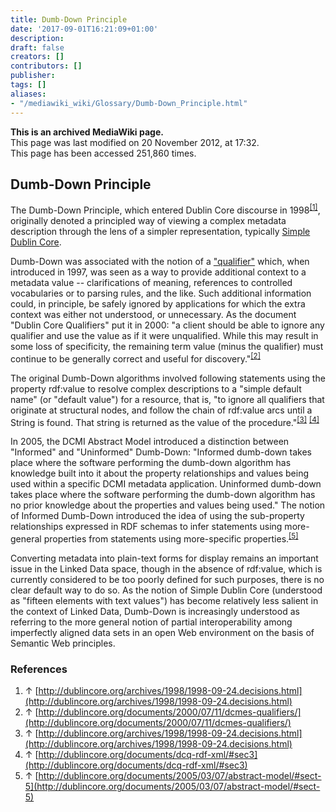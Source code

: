 ```yaml
---
title: Dumb-Down Principle
date: '2017-09-01T16:21:09+01:00'
description: 
draft: false
creators: []
contributors: []
publisher: 
tags: []
aliases:
- "/mediawiki_wiki/Glossary/Dumb-Down_Principle.html"
---
```


 **This is an archived MediaWiki page.**  
This page was last modified on 20 November 2012, at 17:32.  
This page has been accessed 251,860 times.

## Dumb-Down Principle 

The Dumb-Down Principle, which entered Dublin Core discourse in 1998<sup id="cite_ref-0" class="reference"><a href="#cite_note-0">[1]</a></sup>, originally denoted a principled way of viewing a complex metadata description through the lens of a simpler representation, typically [Simple Dublin Core](/mediawiki_wiki/Glossary/Simple_Dublin_Core "Glossary/Simple Dublin Core").

Dumb-Down was associated with the notion of a ["qualifier"](/mediawiki_wiki/Glossary/DCMI_Metadata_Terms "Glossary/DCMI Metadata Terms") which, when introduced in 1997, was seen as a way to provide additional context to a metadata value -- clarifications of meaning, references to controlled vocabularies or to parsing rules, and the like. Such additional information could, in principle, be safely ignored by applications for which the extra context was either not understood, or unnecessary. As the document "Dublin Core Qualifiers" put it in 2000: "a client should be able to ignore any qualifier and use the value as if it were unqualified. While this may result in some loss of specificity, the remaining term value (minus the qualifier) must continue to be generally correct and useful for discovery."<sup id="cite_ref-1" class="reference"><a href="#cite_note-1">[2]</a></sup>

The original Dumb-Down algorithms involved following statements using the property rdf:value to resolve complex descriptions to a "simple default name" (or "default value") for a resource, that is, "to ignore all qualifiers that originate at structural nodes, and follow the chain of rdf:value arcs until a String is found. That string is returned as the value of the procedure."<sup id="cite_ref-2" class="reference"><a href="#cite_note-2">[3]</a></sup> <sup id="cite_ref-3" class="reference"><a href="#cite_note-3">[4]</a></sup>

In 2005, the DCMI Abstract Model introduced a distinction between "Informed" and "Uninformed" Dumb-Down: "Informed dumb-down takes place where the software performing the dumb-down algorithm has knowledge built into it about the property relationships and values being used within a specific DCMI metadata application. Uninformed dumb-down takes place where the software performing the dumb-down algorithm has no prior knowledge about the properties and values being used." The notion of Informed Dumb-Down introduced the idea of using the sub-property relationships expressed in RDF schemas to infer statements using more-general properties from statements using more-specific properties.<sup id="cite_ref-4" class="reference"><a href="#cite_note-4">[5]</a></sup>

Converting metadata into plain-text forms for display remains an important issue in the Linked Data space, though in the absence of rdf:value, which is currently considered to be too poorly defined for such purposes, there is no clear default way to do so. As the notion of Simple Dublin Core (understood as "fifteen elements with text values") has become relatively less salient in the context of Linked Data, Dumb-Down is increasingly understood as referring to the more general notion of partial interoperability among imperfectly aligned data sets in an open Web environment on the basis of Semantic Web principles.

### References 

1. ↑ [http://dublincore.org/archives/1998/1998-09-24.decisions.html](http://dublincore.org/archives/1998/1998-09-24.decisions.html)
2. ↑ [http://dublincore.org/documents/2000/07/11/dcmes-qualifiers/](http://dublincore.org/documents/2000/07/11/dcmes-qualifiers/)
3. ↑ [http://dublincore.org/archives/1998/1998-09-24.decisions.html](http://dublincore.org/archives/1998/1998-09-24.decisions.html)
4. ↑ [http://dublincore.org/documents/dcq-rdf-xml/#sec3](http://dublincore.org/documents/dcq-rdf-xml/#sec3)
5. ↑ [http://dublincore.org/documents/2005/03/07/abstract-model/#sect-5](http://dublincore.org/documents/2005/03/07/abstract-model/#sect-5)

